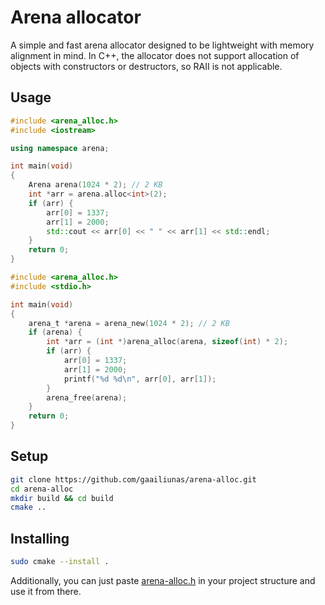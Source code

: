 # Arena allocator
A simple and fast arena allocator designed to be lightweight with memory alignment in mind.
In C++, the allocator does not support allocation of objects with constructors or destructors, so RAII is not applicable.

## Usage 
```cpp
#include <arena_alloc.h>
#include <iostream>

using namespace arena;

int main(void)
{
    Arena arena(1024 * 2); // 2 KB
    int *arr = arena.alloc<int>(2);
    if (arr) {
        arr[0] = 1337;
        arr[1] = 2000;
        std::cout << arr[0] << " " << arr[1] << std::endl;    
    }
    return 0;
}
```

```c
#include <arena_alloc.h>
#include <stdio.h>

int main(void)
{
    arena_t *arena = arena_new(1024 * 2); // 2 KB
    if (arena) {
        int *arr = (int *)arena_alloc(arena, sizeof(int) * 2);
        if (arr) {
            arr[0] = 1337;
            arr[1] = 2000;
            printf("%d %d\n", arr[0], arr[1]);
        }
        arena_free(arena);
    }
    return 0;
}
```

## Setup
```bash
git clone https://github.com/gaailiunas/arena-alloc.git
cd arena-alloc
mkdir build && cd build
cmake ..
```

## Installing
```bash
sudo cmake --install .
```
Additionally, you can just paste [arena-alloc.h](include/arena_alloc.h) in your project structure and use it from there.
